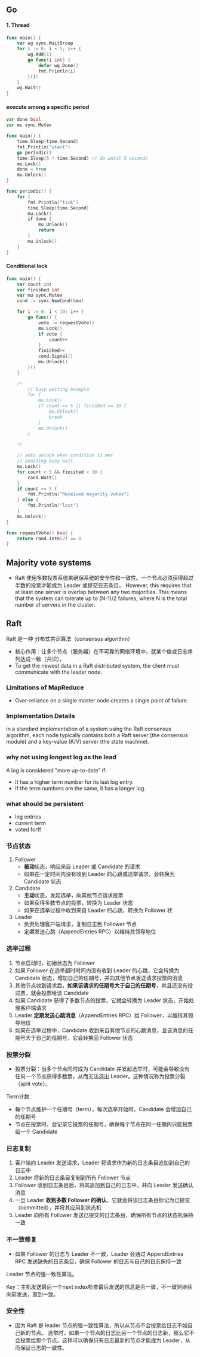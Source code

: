 ## Go

#### 1. Thread
```go
func main() {
	var wg sync.WaitGroup
	for i := 0; i < 5; i++ {
		wg.Add(1)
		go func(i int) {
			defer wg.Done()
			fmt.Println(i)
		}(i)
	}
	wg.Wait()
}
```


#### execute among a specific period
```go
var done bool
var mu sync.Mutex

func main() {
	time.Sleep(time.Second)
	fmt.Println("start")
	go periodic()
	time.Sleep(5 * time.Second) // do until 5 seconds
	mu.Lock()
	done = true
	mu.Unlock()
}

func periodic() {
	for {
		fmt.Println("tick")
		time.Sleep(time.Second)
		mu.Lock()
		if done {
			mu.Unlock()
			return
		}
		mu.Unlock()
	}
}
```

#### Conditional lock
```go
func main() {
	var count int
	var finished int
	var mu sync.Mutex
	cond := sync.NewCond(&mu)

	for i := 0; i < 10; i++ {
		go func() {
			vote := requestVote()
			mu.Lock()
			if vote {
				count++
			}
			finished++
			cond.Signal()
			mu.Unlock()
		}()
	}

	/*
		// busy waiting example
		for {
			mu.Lock()
			if count >= 5 || finished >= 10 {
				mu.Unlock()
				break
			}
			mu.Unlock()
		}

	*/

	// auto unlock when condition is met
	// avoiding busy wait
	mu.Lock()
	for count < 5 && finished < 10 {
		cond.Wait()
	}
	if count >= 5 {
		fmt.Println("Received majority votes")
	} else {
		fmt.Println("lost")
	}
	mu.Unlock()
}

func requestVote() bool {
	return rand.Intn(2) == 0
}
```

## Majority vote systems
- Raft 使用多数投票系统来确保系统的安全性和一致性。一个节点必须获得超过半数的投票才能成为 Leader 或提交日志条目。
However, this requires that at least one server is overlap between any two majorities. This means that the system can tolerate up to (N-1)/2 failures, where N is the total number of servers in the cluster.


## Raft
Raft 是一种 分布式共识算法（consensus algorithm）
- 核心作用：让多个节点（服务器）在不可靠的网络环境中，就某个值或日志序列达成一致（共识）。
- To get the newest data in a Raft distributed system, the client must communicate with the leader node.

### Limitations of MapReduce
- Over-reliance on a single master node creates a single point of failure.

### Implementation Details
in a standard implementation of a system using the Raft consensus algorithm, each node typically contains both a Raft server (the consensus module) and a key-value (K/V) server (the state machine).

### why not using longest log as the lead
A log is considered "more up-to-date" if:
- It has a higher term number for its last log entry.
- If the term numbers are the same, it has a longer log.

### what should be persistent
- log entries
- current term
- voted forff

### 节点状态
1. Follower
   - **被动**状态，响应来自 Leader 或 Candidate 的请求
   - 如果在一定时间内没有收到 Leader 的心跳或选举请求，会转换为 Candidate 状态
2. Candidate
   - **主动**状态，发起选举，向其他节点请求投票
   - 如果获得多数节点的投票，转换为 Leader 状态
   - 如果在选举过程中收到来自 Leader 的心跳，转换为 Follower 状
3. Leader
   - 负责处理客户端请求，复制日志到 Follower 节点
   - 定期发送心跳（AppendEntries RPC）以维持其领导地位

### 选举过程
1. 节点启动时，初始状态为 Follower
2. 如果 Follower 在选举超时时间内没有收到 Leader 的心跳，它会转换为 Candidate 状态，增加自己的任期号，并向其他节点发送请求投票的消息
3. 其他节点收到请求后，**如果该请求的任期号大于自己的任期号**，并且还没有投过票，就会投票给该 Candidate
4. 如果 Candidate 获得了多数节点的投票，它就会转换为 Leader 状态，开始处理客户端请求
5. Leader **定期发送心跳消息**（AppendEntries RPC）给 Follower，以维持其领导地位
6. 如果在选举过程中，Candidate 收到来自其他节点的心跳消息，且该消息的任期号大于自己的任期号，它会转换回 Follower 状态

### 投票分裂
- 投票分裂：当多个节点同时成为 Candidate 并发起选举时，可能会导致没有任何一个节点获得多数票，从而无法选出 Leader。这种情况称为投票分裂（split vote）。

Term计数：
- 每个节点维护一个任期号（term），每次选举开始时，Candidate 会增加自己的任期号
- 节点在投票时，会记录它投票的任期号，确保每个节点在同一任期内只能投票给一个 Candidate

### 日志复制
1. 客户端向 Leader 发送请求，Leader 将请求作为新的日志条目追加到自己的日志中
2. Leader 将新的日志条目复制到所有 Follower 节点
3. Follower 收到日志条目后，将其追加到自己的日志中，并向 Leader 发送确认消息
4. 一旦 Leader **收到多数 Follower 的确认**，它就会将该日志条目标记为已提交（committed），并将其应用到状态机
5. Leader 向所有 Follower 发送已提交的日志条目，确保所有节点的状态机保持一致

### 不一致修复
- 如果 Follower 的日志与 Leader 不一致，Leader 会通过 AppendEntries RPC 发送缺失的日志条目，确保 Follower 的日志与自己的日志保持一致

Leader 节点的强一致性算法。

Key：主机发送最后一个next index检查最后发送的信息是否一致，不一致则继续向前发送，直到一致。

### 安全性
- 因为 Raft 是 leader 节点的强一致性算法，所以从节点不会投票给日志不如自己新的节点。
选举时，如果一个节点的日志比另一个节点的日志新，那么它不会投票给那个节点。这样可以确保只有日志最新的节点才能成为 Leader，从而保证日志的一致性。
